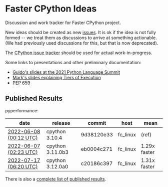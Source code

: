 # Faster CPython Ideas

Discussion and work tracker for Faster CPython project.

New ideas should be created as new [issues](https://github.com/faster-cpython/ideas/issues/new/choose).  It is ok if the idea is not fully formed -- we treat them as discussions to arrive at something actionable.  (We had previously used discussions for this, but that is now deprecated).

The [CPython issue tracker](https://github.com/python/cpython/issues) should be used for actual work-in-progress. 

Some links to presentations and other preliminary documentation:

- [Guido's slides at the 2021 Python Language Summit](FasterCPythonDark.pdf)
- [Mark's slides explaining Tiers of Execution](https://docs.google.com/presentation/d/1_cvQUwO2WWsaySyCmIy9nj9by4JKnkbiPCqtluLP3Mg)
- [PEP 659](https://peps.python.org/pep-0659/)

## Published Results

<!-- START results table -->

pyperformance:

|  date | release | commit | host | mean  |
|  --- | --- | --- | --- | ---  |
|  [2022-06-08 (00:12 UTC)](benchmark-results/cpython-3.10.4-9d38120e33-fc_linux-b2cf916db80e-pyperformance.json) | cpython 3.10.4 | 9d38120e33 | fc_linux | (ref)  |
|  [2022-06-07 (02:23 UTC)](benchmark-results/cpython-3.11.0b3-eb0004c271-fc_linux-b2cf916db80e-pyperformance.json) | cpython 3.11.0b3 | eb0004c271 | fc_linux | 1.29x faster  |
|  [2022-07-17 (06:20 UTC)](benchmark-results/cpython-3.12.0a0-c20186c397-fc_linux-b2cf916db80e-pyperformance.json) | cpython 3.12.0a0 | c20186c397 | fc_linux | 1.31x faster  |

<!--
pyston:

|  date | release | commit | host | mean  |
|  --- | --- | --- | --- | ---  |
|  [2022-06-08 (00:12 UTC)](benchmark-results/cpython-3.10.4-9d38120e33-fc_linux-b2cf916db80e-pyston.json) | cpython 3.10.4 | 9d38120e33 | fc_linux | (ref)  |
|  [2022-06-07 (02:23 UTC)](benchmark-results/cpython-3.11.0b3-eb0004c271-fc_linux-b2cf916db80e-pyston.json) | cpython 3.11.0b3 | eb0004c271 | fc_linux | 1.29x faster  |
|  [2022-07-17 (06:20 UTC)](benchmark-results/cpython-3.12.0a0-c20186c397-fc_linux-b2cf916db80e-pyston.json) | cpython 3.12.0a0 | c20186c397 | fc_linux | 1.31x faster  |
-->

<!-- END results table -->

There is also a [complete list of published results](benchmark-results/README.md#Benchmark-results).
